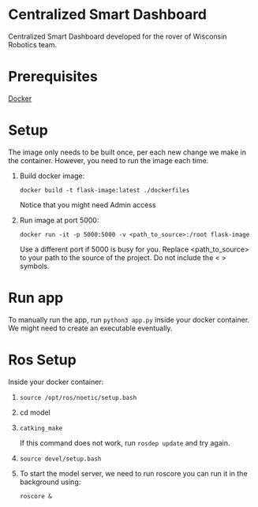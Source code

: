 # Centralized Smart Dashboard
Centralized Smart Dashboard developed for the rover of Wisconsin Robotics team. 

# Prerequisites
[Docker](https://docs.docker.com/get-started)

# Setup 
The image only needs to be built once, per each new change we make in the container. However, you need to run the image each time.
<ol>
<li> Build docker image: 

```
docker build -t flask-image:latest ./dockerfiles
```
Notice that you might need Admin access
<li> Run image at port 5000:

```
docker run -it -p 5000:5000 -v <path_to_source>:/root flask-image
```
Use a different port if 5000 is busy for you. Replace <path_to_source> to your path to the source of the project. Do not include the < > symbols.

</ol>

# Run app

To manually run the app, run ``` python3 app.py ``` inside your docker container. We might need to create an executable eventually. 

# Ros Setup

Inside your docker container: 

<ol>
<li>

```
source /opt/ros/noetic/setup.bash
```

<li> cd model
<li>
  
```
catking_make
```
If this command does not work, run ```rosdep update``` and try again.
<li> 

```
source devel/setup.bash
```

<li>
To start the model server, we need to run roscore you can run it in the background using:

```
roscore &
```
</ol>
